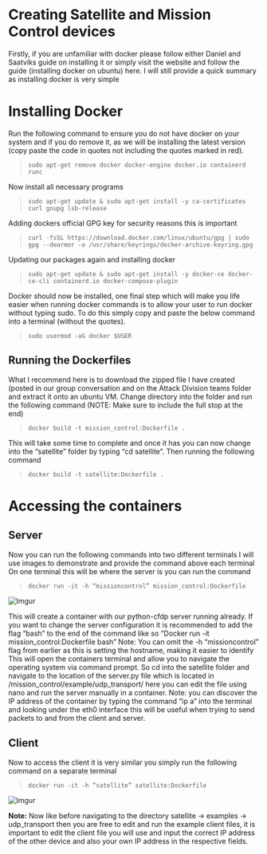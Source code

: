 # Creating Satellite and Mission Control devices


Firstly, if you are unfamiliar with docker please follow either Daniel and Saatviks guide on installing it or simply visit the website and follow the guide (installing docker on ubuntu) here. I will still provide a quick summary as installing docker is very simple

# Installing Docker
Run the following command to ensure you do not have docker on your system and if you do remove it, as we will be installing the latest version (copy paste the code in quotes not including the quotes marked in red).

> `sudo apt-get remove docker docker-engine docker.io containerd runc`

Now install all necessary programs

> `sudo apt-get update & sudo apt-get install -y ca-certificates curl gnupg lsb-release`

Adding dockers official GPG key for security reasons this is important

> `curl -fsSL https://download.docker.com/linux/ubuntu/gpg | sudo gpg --dearmor -o /usr/share/keyrings/docker-archive-keyring.gpg`

Updating our packages again and installing docker

> `sudo apt-get update & sudo apt-get install -y docker-ce docker-ce-cli containerd.io docker-compose-plugin`

Docker should now be installed, one final step which will make you life easier when running docker commands is to allow your user to run docker without typing sudo. To do this simply copy and paste the below command into a terminal (without the quotes).

> `sudo usermod -aG docker $USER`

## Running the Dockerfiles
What I recommend here is to download the zipped file I have created (posted in our group conversation and on the Attack Division teams folder and extract it onto an ubuntu VM. Change directory into the folder and run the following command (NOTE: Make sure to include the full stop at the end)

> `docker build -t mission_control:Dockerfile .`
 
This will take some time to complete and once it has you can now change into the “satellite” folder by typing “cd satellite”. Then running the following command

> `docker build -t satellite:Dockerfile .`



# Accessing the containers
## Server

Now you can run the following commands into two different terminals I will use images to demonstrate and provide the command above each terminal
On one terminal this will be where the server is you can run the command 

> `docker run -it -h “missioncontrol” mission_control:Dockerfile`

![Imgur](https://imgur.com/S9EEhir.png)

This will create a container with our python-cfdp server running already. If you want to change the server configuration it is recommended to add the flag “bash” to the end of the command like so
“Docker run -it mission_control:Dockerfile bash”
Note: You can omit the -h “missioncontrol” flag from earlier as this is setting the hostname, making it easier to identify
This will open the containers terminal and allow you to navigate the operating system via command prompt. So cd into the satellite folder and navigate to the location of the server.py file which is located in /mission_control/example/udp_transport/ here you can edit the file using nano and run the server manually in a container. 
Note: you can discover the IP address of the container by typing the command “ip a” into the terminal and looking under the eth0 interface this will be useful when trying to send packets to and from the client and server.




## Client
Now to access the client it is very similar you simply run the following command on a separate terminal 

> `docker run -it -h “satellite” satellite:Dockerfile`
 
 ![Imgur](https://imgur.com/0650msT.png)

**Note:** Now like before navigating to the directory satellite -> examples -> udp_transport then you are free to edit and run the example client files, it is important to edit the client file you will use and input the correct IP address of the other device and also your own IP address in the respective fields.

